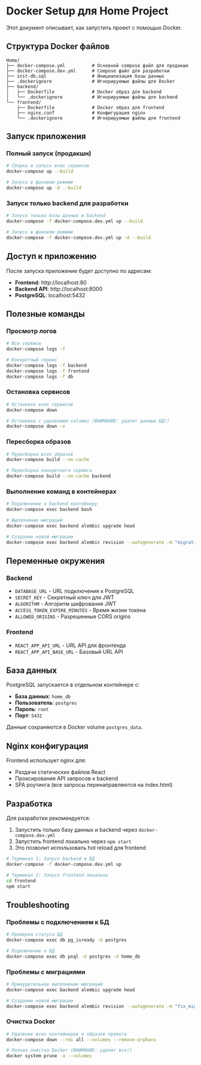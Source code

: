 # Docker Setup для Home Project

Этот документ описывает, как запустить проект с помощью Docker.

## Структура Docker файлов

```
Home/
├── docker-compose.yml          # Основной compose файл для продакшн
├── docker-compose.dev.yml      # Compose файл для разработки
├── init-db.sql                 # Инициализация базы данных
├── .dockerignore               # Игнорируемые файлы для Docker
├── backend/
│   ├── Dockerfile              # Docker образ для backend
│   └── .dockerignore           # Игнорируемые файлы для backend
└── frontend/
    ├── Dockerfile              # Docker образ для frontend
    ├── nginx.conf              # Конфигурация nginx
    └── .dockerignore           # Игнорируемые файлы для frontend
```

## Запуск приложения

### Полный запуск (продакшн)

```bash
# Сборка и запуск всех сервисов
docker-compose up --build

# Запуск в фоновом режиме
docker-compose up -d --build
```

### Запуск только backend для разработки

```bash
# Запуск только базы данных и backend
docker-compose -f docker-compose.dev.yml up --build

# Запуск в фоновом режиме
docker-compose -f docker-compose.dev.yml up -d --build
```

## Доступ к приложению

После запуска приложение будет доступно по адресам:

- **Frontend**: http://localhost:80
- **Backend API**: http://localhost:8000
- **PostgreSQL**: localhost:5432

## Полезные команды

### Просмотр логов
```bash
# Все сервисы
docker-compose logs -f

# Конкретный сервис
docker-compose logs -f backend
docker-compose logs -f frontend
docker-compose logs -f db
```

### Остановка сервисов
```bash
# Остановка всех сервисов
docker-compose down

# Остановка с удалением volumes (ВНИМАНИЕ: удалит данные БД!)
docker-compose down -v
```

### Пересборка образов
```bash
# Пересборка всех образов
docker-compose build --no-cache

# Пересборка конкретного сервиса
docker-compose build --no-cache backend
```

### Выполнение команд в контейнерах
```bash
# Подключение к backend контейнеру
docker-compose exec backend bash

# Выполнение миграций
docker-compose exec backend alembic upgrade head

# Создание новой миграции
docker-compose exec backend alembic revision --autogenerate -m "migration_name"
```

## Переменные окружения

### Backend
- `DATABASE_URL` - URL подключения к PostgreSQL
- `SECRET_KEY` - Секретный ключ для JWT
- `ALGORITHM` - Алгоритм шифрования JWT
- `ACCESS_TOKEN_EXPIRE_MINUTES` - Время жизни токена
- `ALLOWED_ORIGINS` - Разрешенные CORS origins

### Frontend
- `REACT_APP_API_URL` - URL API для фронтенда
- `REACT_APP_API_BASE_URL` - Базовый URL API

## База данных

PostgreSQL запускается в отдельном контейнере с:
- **База данных**: `home_db`
- **Пользователь**: `postgres`
- **Пароль**: `root`
- **Порт**: `5432`

Данные сохраняются в Docker volume `postgres_data`.

## Nginx конфигурация

Frontend использует nginx для:
- Раздачи статических файлов React
- Проксирования API запросов к backend
- SPA роутинга (все запросы перенаправляются на index.html)

## Разработка

Для разработки рекомендуется:

1. Запустить только базу данных и backend через `docker-compose.dev.yml`
2. Запустить frontend локально через `npm start`
3. Это позволит использовать hot reload для frontend

```bash
# Терминал 1: Запуск backend и БД
docker-compose -f docker-compose.dev.yml up

# Терминал 2: Запуск frontend локально
cd frontend
npm start
```

## Troubleshooting

### Проблемы с подключением к БД
```bash
# Проверка статуса БД
docker-compose exec db pg_isready -U postgres

# Подключение к БД
docker-compose exec db psql -U postgres -d home_db
```

### Проблемы с миграциями
```bash
# Принудительное выполнение миграций
docker-compose exec backend alembic upgrade head

# Создание новой миграции
docker-compose exec backend alembic revision --autogenerate -m "fix_migration"
```

### Очистка Docker
```bash
# Удаление всех контейнеров и образов проекта
docker-compose down --rmi all --volumes --remove-orphans

# Полная очистка Docker (ВНИМАНИЕ: удалит все!)
docker system prune -a --volumes
```
